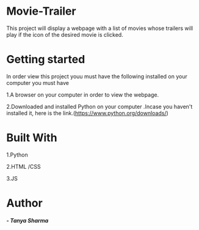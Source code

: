# Movie-Trailer

This project will display a webpage with a list of movies whose trailers will play if the icon of the desired movie is clicked.

# Getting started

In order view this project youu must have the following installed on your computer you must have 

1.A browser on your computer in order to view the webpage.

2.Downloaded and installed Python on your computer .Incase you haven't installed it, here is the link.(https://www.python.org/downloads/)

# Built With

1.Python 

2.HTML /CSS

3.JS

# Author

##### - Tanya Sharma
